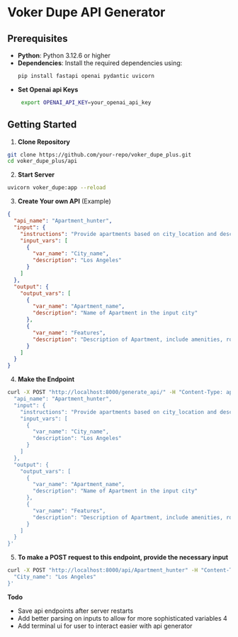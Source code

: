 # Voker Dupe API Generator

## Prerequisites

- **Python**: Python 3.12.6 or higher
- **Dependencies**: Install the required dependencies using:
  ```bash
  pip install fastapi openai pydantic uvicorn
  ```
- **Set Openai api Keys**
  ```bash
   export OPENAI_API_KEY=your_openai_api_key
  ```

## Getting Started
1. **Clone Repository**
```bash
git clone https://github.com/your-repo/voker_dupe_plus.git
cd voker_dupe_plus/api
```
2. **Start Server**
```bash
uvicorn voker_dupe:app --reload
```
3. **Create Your own API** (Example)
```json
{
  "api_name": "Apartment_hunter",
  "input": {
    "instructions": "Provide apartments based on city_location and describe features.",
    "input_vars": [
      {
        "var_name": "City_name",
        "description": "Los Angeles"
      }
    ]
  },
  "output": {
    "output_vars": [
      {
        "var_name": "Apartment_name",
        "description": "Name of Apartment in the input city"
      },
      {
        "var_name": "Features",
        "description": "Description of Apartment, include amenities, room sizes, etc"
      }
    ]
  }
}
```
4. **Make the Endpoint**
```bash
curl -X POST "http://localhost:8000/generate_api/" -H "Content-Type: application/json" -d '{
  "api_name": "Apartment_hunter",
  "input": {
    "instructions": "Provide apartments based on city_location and describe features.",
    "input_vars": [
      {
        "var_name": "City_name",
        "description": "Los Angeles"
      }
    ]
  },
  "output": {
    "output_vars": [
      {
        "var_name": "Apartment_name",
        "description": "Name of Apartment in the input city"
      },
      {
        "var_name": "Features",
        "description": "Description of Apartment, include amenities, room sizes, etc"
      }
    ]
  }
}'
```
5. **To make a POST request to this endpoint, provide the necessary input**
```bash
curl -X POST "http://localhost:8000/api/Apartment_hunter" -H "Content-Type: application/json" -d '{
  "City_name": "Los Angeles"
}'
```

**Todo**
- Save api endpoints after server restarts
- Add better parsing on inputs to allow for more sophisticated variables  4
- Add terminal ui for user to interact easier with api generator 
